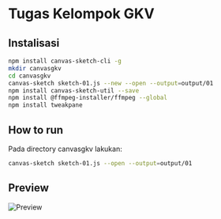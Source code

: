 # Tugas Kelompok GKV

## Instalisasi
```sh
npm install canvas-sketch-cli -g
mkdir canvasgkv
cd canvasgkv
canvas-sketch sketch-01.js --new --open --output=output/01
npm install canvas-sketch-util --save
npm install @ffmpeg-installer/ffmpeg --global
npm install tweakpane
```

## How to run
Pada directory canvasgkv lakukan:
```sh
canvas-sketch sketch-01.js --open --output=output/01
```

## Preview
![Preview](https://drive.google.com/uc?id=1ZnAskSy64ymdRt71M9T459nhwPJALjOR)
